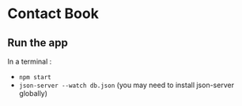 # Contact Book
## Run the app
In a terminal :
* `npm start`
* `json-server --watch db.json` (you may need to install json-server globally)
